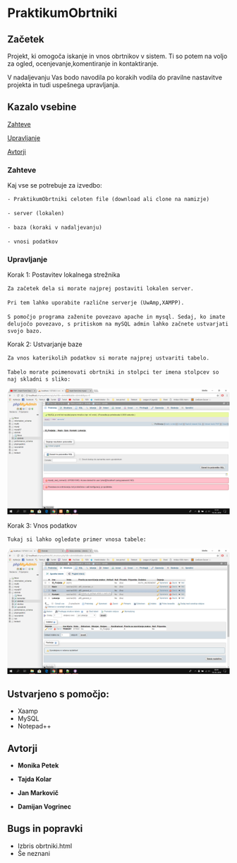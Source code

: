 # PraktikumObrtniki




## Začetek
Projekt, ki omogoča iskanje in vnos obrtnikov v sistem. Ti so potem na voljo za ogled, ocenjevanje,komentiranje in kontaktiranje.

V nadaljevanju Vas bodo navodila po korakih vodila do pravilne nastavitve projekta in tudi uspešnega upravljanja.

## Kazalo vsebine

[Zahteve](https://github.com/MarkovicJan/PraktikumObrtniki/blob/master/README.md#zahteve)

[Upravljanje](Upravljanje)

[Avtorji](Avtorji)

### Zahteve

Kaj vse se potrebuje za izvedbo:

```
- PraktikumObrtniki celoten file (download ali clone na namizje)

- server (lokalen)

- baza (koraki v nadaljevanju)

- vnosi podatkov

```

### Upravljanje



Korak 1: Postavitev lokalnega strežnika

```
Za začetek dela si morate najprej postaviti lokalen server. 

Pri tem lahko uporabite različne serverje (UwAmp,XAMPP). 

S pomočjo programa zaženite povezavo apache in mysql. Sedaj, ko imate delujočo povezavo, s pritiskom na mySQL admin lahko začnete ustvarjati svojo bazo. 
```

Korak 2: Ustvarjanje baze

```
Za vnos katerikolih podatkov si morate najprej ustvariti tabelo. 

Tabelo morate poimenovati obrtniki in stolpci ter imena stolpcev so naj skladni s sliko:
```

![alt text](https://github.com/MarkovicJan/PraktikumObrtniki/blob/master/bazeObrtniki.png)


Korak 3: Vnos podatkov

```
Tukaj si lahko ogledate primer vnosa tabele:

```

![alt text](https://github.com/MarkovicJan/PraktikumObrtniki/blob/master/struktura%20tabel.png)

## Ustvarjeno s pomočjo:

* Xaamp
* MySQL
* Notepad++




## Avtorji

* **Monika Petek** 

* **Tajda Kolar**

* **Jan Markovič**

* **Damijan Vogrinec**


## Bugs in popravki

* Izbris obrtniki.html
* Še neznani
